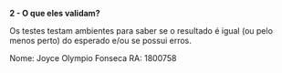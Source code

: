 **2 - O que eles validam?**

Os testes testam ambientes para saber se o resultado é igual (ou pelo menos perto) do esperado e/ou se possui erros.

Nome: Joyce Olympio Fonseca RA: 1800758
